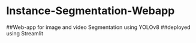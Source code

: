 # Instance-Segmentation-Webapp
##Web-app for image and video Segmentation using YOLOv8
##deployed using Streamlit

